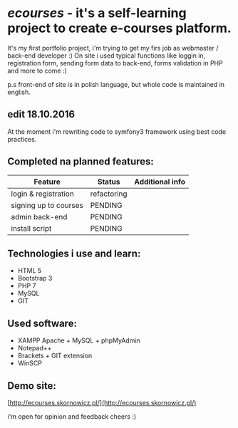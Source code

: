*ecourses* - it's a self-learning project to create e-courses platform.
===========================
It's my first portfolio project, i'm trying to get my firs job as webmaster / back-end developer :)
On site i used typical functions like loggin in, registration form, sending form data to back-end, forms validation in PHP and more to come :)

p.s front-end of site is in polish language, but whole code is maintained in english.

edit 18.10.2016
---------------------------
At the moment i'm rewriting code to symfony3 framework using best code practices.

Completed na planned features:
---------------------------
|  Feature | Status |  Additional info  |
|----------|--------|----------------------|
|  login & registration  | refactoring     |   |
|  signing up to courses |  PENDING |   |
|  admin back-end        |  PENDING |   |
| install script         | PENDING  |   |

Technologies i use and learn:
---------------------------
* HTML 5
* Bootstrap 3
* PHP 7
* MySQL
* GIT

Used software:
---------------------------
* XAMPP Apache + MySQL + phpMyAdmin
* Notepad++
* Brackets + GIT extension
* WinSCP

Demo site:
---------------------------
[http://ecourses.skornowicz.pl/](http://ecourses.skornowicz.pl/)

i'm open for opinion and feedback
cheers :)
